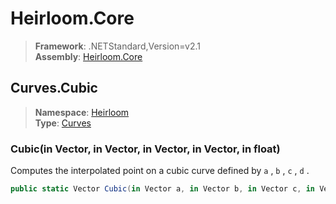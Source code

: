 # Heirloom.Core

> **Framework**: .NETStandard,Version=v2.1  
> **Assembly**: [Heirloom.Core][0]  

## Curves.Cubic

> **Namespace**: [Heirloom][0]  
> **Type**: [Curves][1]  

### Cubic(in Vector, in Vector, in Vector, in Vector, in float)

Computes the interpolated point on a cubic curve defined by `a` , `b` , `c` , `d` .

```cs
public static Vector Cubic(in Vector a, in Vector b, in Vector c, in Vector d, in float t)
```

[0]: ../../../Heirloom.Core.md
[1]: ../Curves.md
